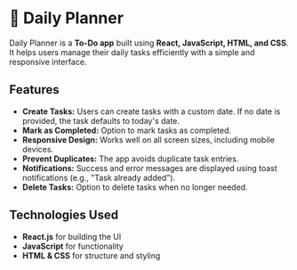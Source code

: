 # 📅 Daily Planner

Daily Planner is a **To-Do app** built using **React, JavaScript, HTML, and CSS**. It helps users manage their daily tasks efficiently with a simple and responsive interface.

## Features

- **Create Tasks:** Users can create tasks with a custom date. If no date is provided, the task defaults to today's date.
- **Mark as Completed:** Option to mark tasks as completed.
- **Responsive Design:** Works well on all screen sizes, including mobile devices.
- **Prevent Duplicates:** The app avoids duplicate task entries.
- **Notifications:** Success and error messages are displayed using toast notifications (e.g., "Task already added").
- **Delete Tasks:** Option to delete tasks when no longer needed.

## Technologies Used

- **React.js** for building the UI
- **JavaScript** for functionality
- **HTML & CSS** for structure and styling